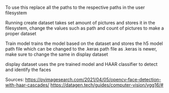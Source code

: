 To use this replace all the paths to the respective paths in the user filesystem

Running create dataset takes set amount of pictures and stores it in the filesystem, change the values such as path and count of pictures to make a proper dataset

Train model trains the model based on the dataset and stores the h5 model path file which can be changed to the .keras path file as .keras is newer, make sure to change the same in display dataset

display dataset uses the pre trained model and HAAR classifier to detect and identify the faces

Sources:
https://pyimagesearch.com/2021/04/05/opencv-face-detection-with-haar-cascades/
https://datagen.tech/guides/computer-vision/vgg16/#
